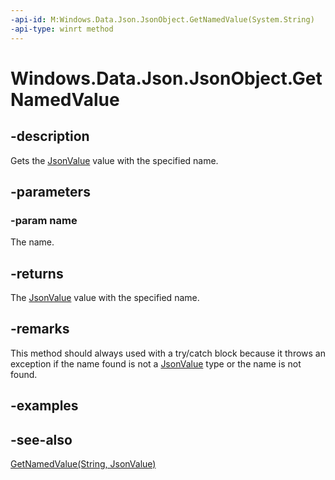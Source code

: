 ----api-id: M:Windows.Data.Json.JsonObject.GetNamedValue(System.String)
-api-type: winrt method
---<!-- Method syntaxpublic Windows.Data.Json.JsonValue GetNamedValue(System.String name)--># Windows.Data.Json.JsonObject.GetNamedValue## -descriptionGets the [JsonValue](jsonvalue.md) value with the specified name.## -parameters### -param nameThe name.## -returnsThe [JsonValue](jsonvalue.md) value with the specified name.## -remarksThis method should always used with a try/catch block because it throws an exception if the name found is not a [JsonValue](jsonvalue.md) type or the name is not found.## -examples## -see-also[GetNamedValue(String, JsonValue)](jsonobject_getnamedvalue_1852490180.md)
